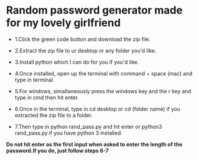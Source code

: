 # Random password generator made for my lovely girlfriend

- 1.Click the green code button and download the zip file.
- 2.Extract the zip file to ur desktop or any folder you'd like.
- 3.Install python which I can do for you if you'd like.
- 4.Once installed, open up the terminal with command + space (mac) and type in terminal.
- 5.For windows, simaltaneously press the windows key and the r key and type in cmd then hit enter.

- 6.Once in the terminal, type in cd desktop or cd (folder name) if you extracted the zip file to a folder.
- 7.Then type in python rand_pass.py and hit enter or python3 rand_pass.py if you have python 3 installed.

**Do not hit enter as the first input when asked to enter the length of the password.If you do, just follow steps 6-7**
